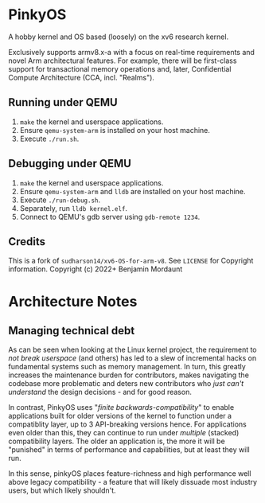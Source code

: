 # PinkyOS
A hobby kernel and OS based (loosely) on the xv6 research kernel.

Exclusively supports armv8.x-a with a focus on real-time requirements and novel Arm architectural features. For example, there will be first-class support for transactional memory operations and, later, Confidential Compute Architecture (CCA, incl. "Realms").

## Running under QEMU
1. `make` the kernel and userspace applications.
2. Ensure `qemu-system-arm` is installed on your host machine.
3. Execute `./run.sh`.

## Debugging under QEMU
1. `make` the kernel and userspace applications.
2. Ensure `qemu-system-arm` and `lldb` are installed on your host machine.
3. Execute `./run-debug.sh`.
4. Separately, run `lldb kernel.elf`.
5. Connect to QEMU's gdb server using `gdb-remote 1234`.

## Credits
This is a fork of `sudharson14/xv6-OS-for-arm-v8`. See `LICENSE` for Copyright information.
Copyright (c) 2022+ Benjamin Mordaunt

# Architecture Notes

## Managing technical debt

As can be seen when looking at the Linux kernel project, the requirement to *not break userspace* (and others) has led to a slew of incremental hacks on fundamental systems such as memory management. In turn, this greatly increases the maintenance burden for contributors, makes navigating the codebase more problematic and deters new contributors who _just can't understand_ the design decisions - and for good reason.

In contrast, PinkyOS uses "_finite backwards-compatibility_" to enable applications built for older versions of the kernel to function under a compatiblity layer, up to 3 API-breaking versions hence. For applications even older than this, they can continue to run under _multiple_ (stacked) compatibility layers. The older an application is, the more it will be "punished" in terms of performance and capabilities, but at least they will run.

In this sense, pinkyOS places feature-richness and high performance well above legacy compatibility - a feature that will likely dissuade most industry users, but which likely shouldn't.
